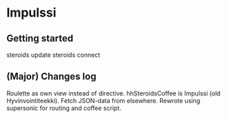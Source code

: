 # Impulssi

## Getting started

  steroids update
  steroids connect

## (Major) Changes log

Roulette as own view instead of directive.
hhSteroidsCoffee is Impulssi (old Hyvinvointiteekki).
Fetch JSON-data from elsewhere.
Rewrote using supersonic for routing and coffee script.

